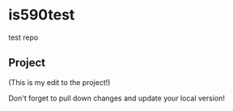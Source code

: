 # is590test
test repo

## Project
(This is my edit to the project!)

Don't forget to pull down changes and update your local version!
